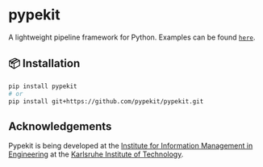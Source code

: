 # pypekit

A lightweight pipeline framework for Python. Examples can be found [`here`](./examples).

## 📦 Installation

```bash
pip install pypekit
# or
pip install git+https://github.com/pypekit/pypekit.git
```

## Acknowledgements

Pypekit is being developed at the [Institute for Information Management in Engineering](https://www.imi.kit.edu/english/index.php) at the [Karlsruhe Institute of Technology](https://www.kit.edu/english/index.php). 